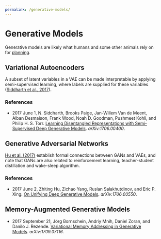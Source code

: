 ```yaml
---
permalink: /generative-models/
---
```

# Generative Models

Generative models are likely what humans and some other animals rely on for [planning](http://realai.org/planning/).

## Variational Autoencoders

A subset of latent variables in a VAE can be made interpretable by applying semi-supervised learning, where labels are supplied for these variables ([Siddharth et al., 2017](https://arxiv.org/abs/1706.00400)).

### References

* 2017 June 1, N. Siddharth, Brooks Paige, Jan-Willem Van de Meent, Alban Desmaison, Frank Wood, Noah D. Goodman, Pushmeet Kohli, and Philip H. S. Torr. [Learning Disentangled Representations with Semi-Supervised Deep Generative Models](https://arxiv.org/abs/1706.00400). *arXiv:1706.00400*.

## Generative Adversarial Networks

[Hu et al. (2017)](https://arxiv.org/abs/1706.00550) establish formal connections between GANs and VAEs, and note that GANs are also related to reinforcement learning, teacher-student distillation and wake-sleep algorithm.

### References

* 2017 June 2, Zhiting Hu, Zichao Yang, Ruslan Salakhutdinov, and Eric P. Xing. [On Unifying Deep Generative Models](https://arxiv.org/abs/1706.00550). *arXiv:1706.00550*.

## Memory-Augmented Generative Models

* 2017 September 21, Jörg Bornschein, Andriy Mnih, Daniel Zoran, and Danilo J. Rezende. [Variational Memory Addressing in Generative Models](https://arxiv.org/abs/1709.07116). *arXiv:1709.07116*.

